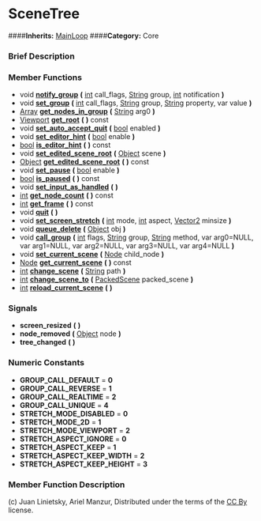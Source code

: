 #  SceneTree  
####**Inherits:** [MainLoop](class_mainloop)
####**Category:** Core

###  Brief Description  


###  Member Functions 
  * void  **[notify&#95;group](#notify_group)**  **(** [int](class_int) call_flags, [String](class_string) group, [int](class_int) notification  **)**
  * void  **[set&#95;group](#set_group)**  **(** [int](class_int) call_flags, [String](class_string) group, [String](class_string) property, var value  **)**
  * [Array](class_array)  **[get&#95;nodes&#95;in&#95;group](#get_nodes_in_group)**  **(** [String](class_string) arg0  **)**
  * [Viewport](class_viewport)  **[get&#95;root](#get_root)**  **(** **)** const
  * void  **[set&#95;auto&#95;accept&#95;quit](#set_auto_accept_quit)**  **(** [bool](class_bool) enabled  **)**
  * void  **[set&#95;editor&#95;hint](#set_editor_hint)**  **(** [bool](class_bool) enable  **)**
  * [bool](class_bool)  **[is&#95;editor&#95;hint](#is_editor_hint)**  **(** **)** const
  * void  **[set&#95;edited&#95;scene&#95;root](#set_edited_scene_root)**  **(** [Object](class_object) scene  **)**
  * [Object](class_object)  **[get&#95;edited&#95;scene&#95;root](#get_edited_scene_root)**  **(** **)** const
  * void  **[set&#95;pause](#set_pause)**  **(** [bool](class_bool) enable  **)**
  * [bool](class_bool)  **[is&#95;paused](#is_paused)**  **(** **)** const
  * void  **[set&#95;input&#95;as&#95;handled](#set_input_as_handled)**  **(** **)**
  * [int](class_int)  **[get&#95;node&#95;count](#get_node_count)**  **(** **)** const
  * [int](class_int)  **[get&#95;frame](#get_frame)**  **(** **)** const
  * void  **[quit](#quit)**  **(** **)**
  * void  **[set&#95;screen&#95;stretch](#set_screen_stretch)**  **(** [int](class_int) mode, [int](class_int) aspect, [Vector2](class_vector2) minsize  **)**
  * void  **[queue&#95;delete](#queue_delete)**  **(** [Object](class_object) obj  **)**
  * void  **[call&#95;group](#call_group)**  **(** [int](class_int) flags, [String](class_string) group, [String](class_string) method, var arg0=NULL, var arg1=NULL, var arg2=NULL, var arg3=NULL, var arg4=NULL  **)**
  * void  **[set&#95;current&#95;scene](#set_current_scene)**  **(** [Node](class_node) child_node  **)**
  * [Node](class_node)  **[get&#95;current&#95;scene](#get_current_scene)**  **(** **)** const
  * [int](class_int)  **[change&#95;scene](#change_scene)**  **(** [String](class_string) path  **)**
  * [int](class_int)  **[change&#95;scene&#95;to](#change_scene_to)**  **(** [PackedScene](class_packedscene) packed_scene  **)**
  * [int](class_int)  **[reload&#95;current&#95;scene](#reload_current_scene)**  **(** **)**

###  Signals  
  *  **screen&#95;resized**  **(** **)**
  *  **node&#95;removed**  **(** [Object](class_object) node  **)**
  *  **tree&#95;changed**  **(** **)**

###  Numeric Constants  
  * **GROUP_CALL_DEFAULT** = **0**
  * **GROUP_CALL_REVERSE** = **1**
  * **GROUP_CALL_REALTIME** = **2**
  * **GROUP_CALL_UNIQUE** = **4**
  * **STRETCH_MODE_DISABLED** = **0**
  * **STRETCH_MODE_2D** = **1**
  * **STRETCH_MODE_VIEWPORT** = **2**
  * **STRETCH_ASPECT_IGNORE** = **0**
  * **STRETCH_ASPECT_KEEP** = **1**
  * **STRETCH_ASPECT_KEEP_WIDTH** = **2**
  * **STRETCH_ASPECT_KEEP_HEIGHT** = **3**

###  Member Function Description  


(c) Juan Linietsky, Ariel Manzur, Distributed under the terms of the [CC By](https://creativecommons.org/licenses/by/3.0/legalcode) license.
